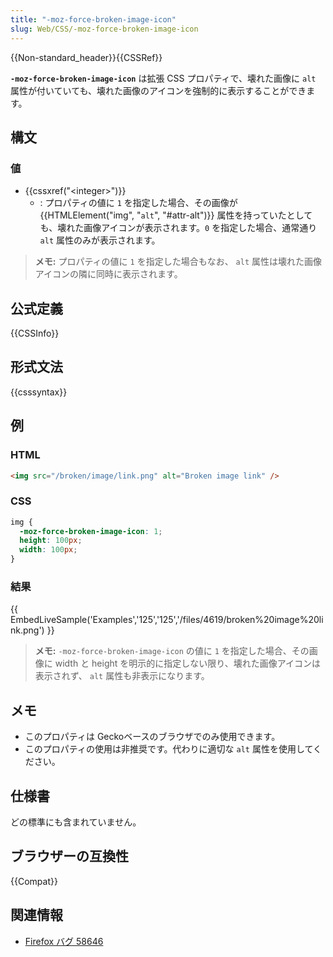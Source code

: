 ```yaml
---
title: "-moz-force-broken-image-icon"
slug: Web/CSS/-moz-force-broken-image-icon
---
```


{{Non-standard_header}}{{CSSRef}}

**`-moz-force-broken-image-icon`** は拡張 CSS プロパティで、壊れた画像に `alt` 属性が付いていても、壊れた画像のアイコンを強制的に表示することができます。

## 構文

### 値

- {{cssxref("&lt;integer&gt;")}}
  - : プロパティの値に `1` を指定した場合、その画像が {{HTMLElement("img", "`alt`", "#attr-alt")}} 属性を持っていたとしても、壊れた画像アイコンが表示されます。`0` を指定した場合、通常通り `alt` 属性のみが表示されます。

> **メモ:** プロパティの値に `1` を指定した場合もなお、 `alt` 属性は壊れた画像アイコンの隣に同時に表示されます。

## 公式定義

{{CSSInfo}}

## 形式文法

{{csssyntax}}

<h2 id="Examples">例</h2>

### HTML

```html
<img src="/broken/image/link.png" alt="Broken image link" />
```

### CSS

```css
img {
  -moz-force-broken-image-icon: 1;
  height: 100px;
  width: 100px;
}
```

### 結果

{{ EmbedLiveSample('Examples','125','125','/files/4619/broken%20image%20link.png') }}

> **メモ:** `-moz-force-broken-image-icon` の値に `1` を指定した場合、その画像に width と height を明示的に指定しない限り、壊れた画像アイコンは表示されず、 `alt` 属性も非表示になります。

## メモ

- このプロパティは Geckoベースのブラウザでのみ使用できます。
- このプロパティの使用は非推奨です。代わりに適切な `alt` 属性を使用してください。

## 仕様書

どの標準にも含まれていません。

## ブラウザーの互換性

{{Compat}}

## 関連情報

- [Firefox バグ 58646](https://bugzil.la/58646)
